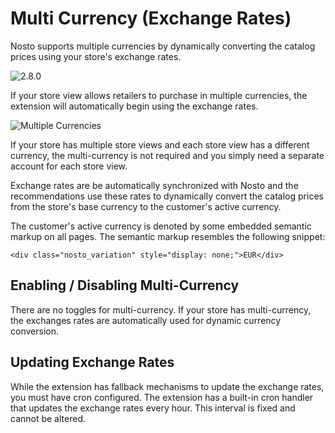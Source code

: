 # Multi Currency \(Exchange Rates\)

Nosto supports multiple currencies by dynamically converting the catalog prices using your store's exchange rates.

![2.8.0](https://img.shields.io/badge/nosto-2.8.0-green.svg)

If your store view allows retailers to purchase in multiple currencies, the extension will automatically begin using the exchange rates.

![Multiple Currencies](https://user-images.githubusercontent.com/327432/32320267-d8398d60-bfc5-11e7-822f-32210b577277.png)

If your store has multiple store views and each store view has a different currency, the multi-currency is not required and you simply need a separate account for each store view.

Exchange rates are be automatically synchronized with Nosto and the recommendations use these rates to dynamically convert the catalog prices from the store's base currency to the customer's active currency.

The customer's active currency is denoted by some embedded semantic markup on all pages. The semantic markup resembles the following snippet:

```text
<div class="nosto_variation" style="display: none;">EUR</div>
```

## Enabling / Disabling Multi-Currency

There are no toggles for multi-currency. If your store has multi-currency, the exchanges rates are automatically used for dynamic currency conversion.

## Updating Exchange Rates

While the extension has fallback mechanisms to update the exchange rates, you must have cron configured. The extension has a built-in cron handler that updates the exchange rates every hour. This interval is fixed and cannot be altered.

